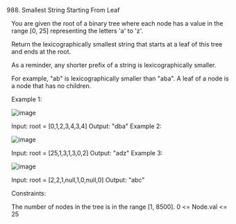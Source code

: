 988. Smallest String Starting From Leaf


You are given the root of a binary tree where each node has a value in the range [0, 25] representing the letters 'a' to 'z'.

Return the lexicographically smallest string that starts at a leaf of this tree and ends at the root.

As a reminder, any shorter prefix of a string is lexicographically smaller.

For example, "ab" is lexicographically smaller than "aba".
A leaf of a node is a node that has no children.

 

Example 1:


![image](https://github.com/Adityaraj05/LeetCode/assets/118068294/1cdc26e0-8688-447c-a7b2-867af435f362)


Input: root = [0,1,2,3,4,3,4]
Output: "dba"
Example 2:


![image](https://github.com/Adityaraj05/LeetCode/assets/118068294/2eda34f4-5fc4-4206-b897-bf12d49b75d5)



Input: root = [25,1,3,1,3,0,2]
Output: "adz"
Example 3:


![image](https://github.com/Adityaraj05/LeetCode/assets/118068294/17ecd06f-ecef-410c-95e3-ebd957303308)




Input: root = [2,2,1,null,1,0,null,0]
Output: "abc"
 

Constraints:

The number of nodes in the tree is in the range [1, 8500].
0 <= Node.val <= 25
